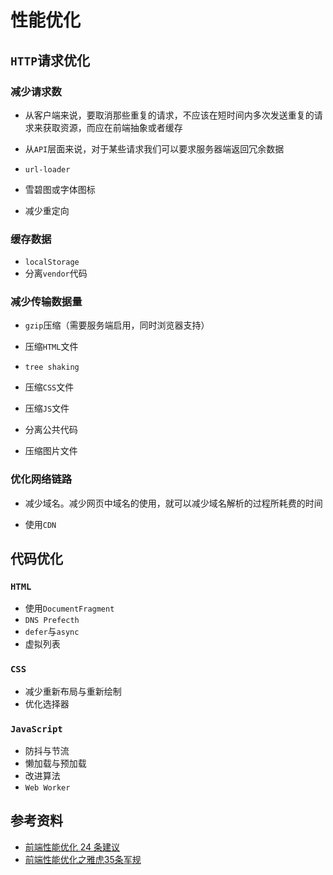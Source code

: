 # 性能优化

## `HTTP`请求优化

### 减少请求数

- 从客户端来说，要取消那些重复的请求，不应该在短时间内多次发送重复的请求来获取资源，而应在前端抽象或者缓存

- 从`API`层面来说，对于某些请求我们可以要求服务器端返回冗余数据

- `url-loader`

- 雪碧图或字体图标
- 减少重定向

### 缓存数据

- `localStorage`
- 分离`vendor`代码

### 减少传输数据量

- `gzip`压缩（需要服务端启用，同时浏览器支持）
- 压缩`HTML`文件
- `tree shaking`

- 压缩`CSS`文件
- 压缩`JS`文件
- 分离公共代码
- 压缩图片文件

### 优化网络链路

- 减少域名。减少网页中域名的使用，就可以减少域名解析的过程所耗费的时间

- 使用`CDN`

## 代码优化

### `HTML`

- 使用`DocumentFragment`
- `DNS Prefecth`
- `defer`与`async`
- 虚拟列表

### `CSS`

- 减少重新布局与重新绘制
- 优化选择器

### `JavaScript`

- 防抖与节流
- 懒加载与预加载
- 改进算法
- `Web Worker`

## 参考资料

- [前端性能优化 24 条建议](https://segmentfault.com/a/1190000022205291)
- [前端性能优化之雅虎35条军规](https://juejin.cn/post/6844903657318645767#heading-4)


